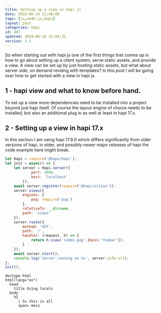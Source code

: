 ```yaml
---
title: Setting up a view in hapi js
date: 2019-06-24 11:46:00
tags: [js,node.js,hapi]
layout: post
categories: hapi
id: 487
updated: 2019-06-24 12:04:32
version: 1.3
---
```


So when starting out with hapi js one of the first things that comes up is how to go about setting up a client system, serve static assets, and provide a view. A view can be set up by just hosting static assets, but what about server side, on demand rending with templates? In this post I will be going over how to get started with a view in hapi js.

<!-- more -->

## 1 - hapi view and what to know before hand.

To set up a view more dependencies need to be installed into a project beyond just hapi itself. Of course the layout engine of choice needs to be installed, but also an additional plug in as well at least in hapi 17.x.

## 2 - Setting up a view in hapi 17.x

In this section I am using hapi 17.9.0 which differs significantly from older versions of hapi, in older, and possibly newer major releases of hapi the code example here might break.

```js
let Hapi = require('@hapi/hapi');
let init = async() => {
    let server = Hapi.server({
            port: 3000,
            host: 'localhost'
        });
    await server.register(require('@hapi/vision'));
    server.views({
        engines: {
            pug: require('pug')
        },
        relativeTo: __dirname,
        path: 'views'
    });
    server.route({
        method: 'GET',
        path: '/',
        handler: (request, h) => {
            return h.view('index.pug',{mess:'foobar'});
        }
    });
    await server.start();
    console.log('Server running on %s', server.info.uri);
};
init();
```

```
doctype html
html(lang="en")
  head
    title Using locals
  body
    h1 
      | So this is all 
      span= mess
```
